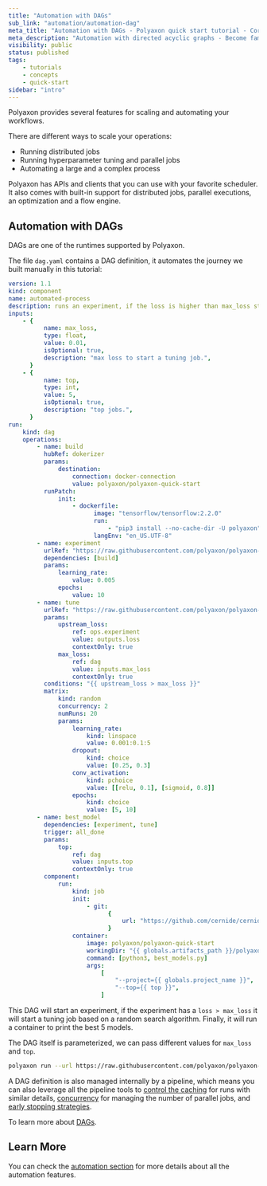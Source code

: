 ```yaml
---
title: "Automation with DAGs"
sub_link: "automation/automation-dag"
meta_title: "Automation with DAGs - Polyaxon quick start tutorial - Core Concepts"
meta_description: "Automation with directed acyclic graphs - Become familiar with the ecosystem of Polyaxon tools with a top-level overview and useful links to get you started."
visibility: public
status: published
tags:
    - tutorials
    - concepts
    - quick-start
sidebar: "intro"
---
```


Polyaxon provides several features for scaling and automating your workflows.

There are different ways to scale your operations:

-   Running distributed jobs
-   Running hyperparameter tuning and parallel jobs
-   Automating a large and a complex process

Polyaxon has APIs and clients that you can use with your favorite scheduler.
It also comes with built-in support for distributed jobs, parallel executions, an optimization and a flow engine.

## Automation with DAGs

DAGs are one of the runtimes supported by Polyaxon.

The file `dag.yaml` contains a DAG definition, it automates the journey we built manually in this tutorial:

```yaml
version: 1.1
kind: component
name: automated-process
description: runs an experiment, if the loss is higher than max_loss start a hyperparameter tuning process, and then print the best models
inputs:
    - {
          name: max_loss,
          type: float,
          value: 0.01,
          isOptional: true,
          description: "max loss to start a tuning job.",
      }
    - {
          name: top,
          type: int,
          value: 5,
          isOptional: true,
          description: "top jobs.",
      }
run:
    kind: dag
    operations:
        - name: build
          hubRef: dokerizer
          params:
              destination:
                  connection: docker-connection
                  value: polyaxon/polyaxon-quick-start
          runPatch:
              init:
                  - dockerfile:
                        image: "tensorflow/tensorflow:2.2.0"
                        run:
                            - "pip3 install --no-cache-dir -U polyaxon"
                        langEnv: "en_US.UTF-8"
        - name: experiment
          urlRef: "https://raw.githubusercontent.com/polyaxon/polyaxon-quick-start/master/experimentation/typed.yaml"
          dependencies: [build]
          params:
              learning_rate:
                  value: 0.005
              epochs:
                  value: 10
        - name: tune
          urlRef: "https://raw.githubusercontent.com/polyaxon/polyaxon-quick-start/master/experimentation/typed.yaml"
          params:
              upstream_loss:
                  ref: ops.experiment
                  value: outputs.loss
                  contextOnly: true
              max_loss:
                  ref: dag
                  value: inputs.max_loss
                  contextOnly: true
          conditions: "{{ upstream_loss > max_loss }}"
          matrix:
              kind: random
              concurrency: 2
              numRuns: 20
              params:
                  learning_rate:
                      kind: linspace
                      value: 0.001:0.1:5
                  dropout:
                      kind: choice
                      value: [0.25, 0.3]
                  conv_activation:
                      kind: pchoice
                      value: [[relu, 0.1], [sigmoid, 0.8]]
                  epochs:
                      kind: choice
                      value: [5, 10]
        - name: best_model
          dependencies: [experiment, tune]
          trigger: all_done
          params:
              top:
                  ref: dag
                  value: inputs.top
                  contextOnly: true
          component:
              run:
                  kind: job
                  init:
                      - git:
                            {
                                url: "https://github.com/cernide/cernide-quick-start",
                            }
                  container:
                      image: polyaxon/polyaxon-quick-start
                      workingDir: "{{ globals.artifacts_path }}/polyaxon-quick-start"
                      command: [python3, best_models.py]
                      args:
                          [
                              "--project={{ globals.project_name }}",
                              "--top={{ top }}",
                          ]
```

This DAG will start an experiment, if the experiment has a `loss > max_loss`
it will start a tuning job based on a random search algorithm. Finally, it will run a container to print the best 5 models.

The DAG itself is parameterized, we can pass different values for `max_loss` and `top`.

```bash
polyaxon run --url https://raw.githubusercontent.com/polyaxon/polyaxon-quick-start/master/dags/dag.yaml -P loss=0.002 -P top=10
```

A DAG definition is also managed internally by a pipeline, which means you can also leverage all
the pipeline tools to [control the caching](/docs/automation/helpers/cache/) for runs with similar details,
[concurrency](/docs/automation/helpers/concurrency/) for managing the number of parallel jobs, and [early stopping strategies](/docs/automation/helpers/early-stopping/).

To learn more about [DAGs](/docs/automation/flow-engine/).

## Learn More

You can check the [automation section](/docs/automation/) for more details about all the automation features.
